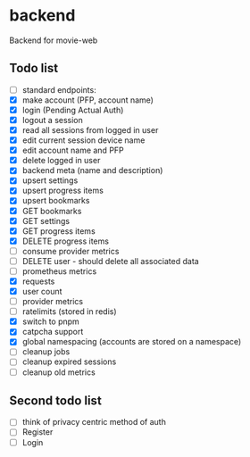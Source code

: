 # backend
Backend for movie-web

## Todo list
 - [ ] standard endpoints:
  - [X] make account (PFP, account name)
  - [X] login (Pending Actual Auth)
  - [X] logout a session
  - [X] read all sessions from logged in user
  - [X] edit current session device name
  - [X] edit account name and PFP
  - [X] delete logged in user
  - [X] backend meta (name and description)
  - [X] upsert settings
  - [X] upsert progress items
  - [X] upsert bookmarks
  - [X] GET bookmarks
  - [X] GET settings
  - [X] GET progress items
  - [X] DELETE progress items
  - [ ] consume provider metrics
  - [ ] DELETE user - should delete all associated data
 - [ ] prometheus metrics
  - [X] requests
  - [X] user count
  - [ ] provider metrics
 - [ ] ratelimits (stored in redis)
 - [X] switch to pnpm
 - [X] catpcha support
 - [X] global namespacing (accounts are stored on a namespace)
 - [ ] cleanup jobs
  - [ ] cleanup expired sessions
  - [ ] cleanup old metrics

## Second todo list
 - [ ] think of privacy centric method of auth
  - [ ] Register
  - [ ] Login
